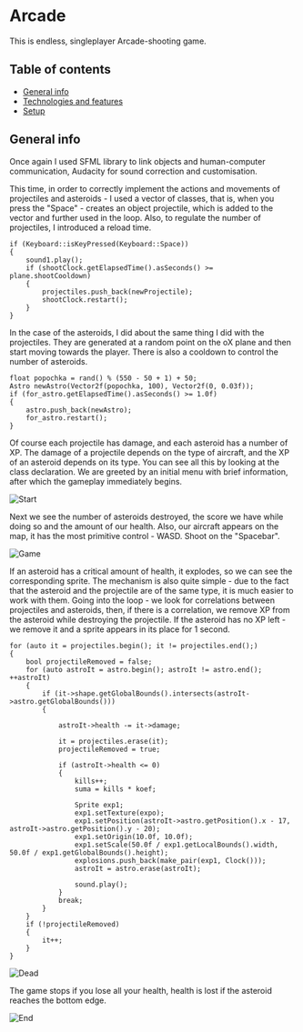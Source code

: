 # Arcade
This is endless, singleplayer Arcade-shooting game.
## Table of contents
* [General info](#general-info)
* [Technologies and features](#technologies)
* [Setup](#setup)

## General info
Once again I used SFML library to link objects and human-computer communication, Audacity for sound correction and customisation. 

This time, in order to correctly implement the actions and movements of projectiles and asteroids - I used a vector of classes, that is, when you press the "Space" - creates an object projectile, which is added to the vector and further used in the loop. Also, to regulate the number of projectiles, I introduced a reload time. 

```
if (Keyboard::isKeyPressed(Keyboard::Space)) 
{
    sound1.play();
    if (shootClock.getElapsedTime().asSeconds() >= plane.shootCooldown)
    {
        projectiles.push_back(newProjectile);
        shootClock.restart();
    }
}
```

In the case of the asteroids, I did about the same thing I did with the projectiles. They are generated at a random point on the oX plane and then start moving towards the player. There is also a cooldown to control the number of asteroids.

```
float popochka = rand() % (550 - 50 + 1) + 50;
Astro newAstro(Vector2f(popochka, 100), Vector2f(0, 0.03f));
if (for_astro.getElapsedTime().asSeconds() >= 1.0f)
{
    astro.push_back(newAstro);
    for_astro.restart();
}
```

Of course each projectile has damage, and each asteroid has a number of XP. The damage of a projectile depends on the type of aircraft, and the XP of an asteroid depends on its type. You can see all this by looking at the class declaration. 
We are greeted by an initial menu with brief information, after which the gameplay immediately begins.

![Start](./Photos/1.jpg)

Next we see the number of asteroids destroyed, the score we have while doing so and the amount of our health. Also, our aircraft appears on the map, it has the most primitive control - WASD. Shoot on the "Spacebar".

![Game](./Photos/2.jpg)

If an asteroid has a critical amount of health, it explodes, so we can see the corresponding sprite. The mechanism is also quite simple - due to the fact that the asteroid and the projectile are of the same type, it is much easier to work with them. Going into the loop - we look for correlations between projectiles and asteroids, then, if there is a correlation, we remove XP from the asteroid while destroying the projectile. If the asteroid has no XP left - we remove it and a sprite appears in its place for 1 second.

```
for (auto it = projectiles.begin(); it != projectiles.end();) 
{
    bool projectileRemoved = false; 
    for (auto astroIt = astro.begin(); astroIt != astro.end(); ++astroIt) 
    {
        if (it->shape.getGlobalBounds().intersects(astroIt->astro.getGlobalBounds())) 
        {
            
            astroIt->health -= it->damage;
            
            it = projectiles.erase(it);
            projectileRemoved = true;
            
            if (astroIt->health <= 0) 
            {
                kills++;
                suma = kills * koef;

                Sprite exp1;
                exp1.setTexture(expo);
                exp1.setPosition(astroIt->astro.getPosition().x - 17, astroIt->astro.getPosition().y - 20);
                exp1.setOrigin(10.0f, 10.0f);
                exp1.setScale(50.0f / exp1.getLocalBounds().width, 50.0f / exp1.getGlobalBounds().height);
                explosions.push_back(make_pair(exp1, Clock()));
                astroIt = astro.erase(astroIt);
                
                sound.play();
            }
            break; 
        }
    }
    if (!projectileRemoved) 
    {
        it++; 
    }
}
```
![Dead](./Photos/3.jpg)

The game stops if you lose all your health, health is lost if the asteroid reaches the bottom edge.

![End](./Photos.4.jpg)













